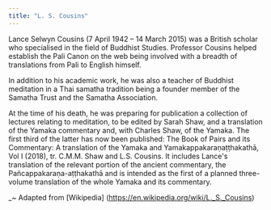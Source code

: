 ```yaml
---
title: "L. S. Cousins"
---
```


Lance Selwyn Cousins (7 April 1942 – 14 March 2015) was a British scholar who specialised in the field of Buddhist Studies. Professor Cousins helped establish the Pali Canon on the web being involved with a breadth of translations from Pali to English himself.

In addition to his academic work, he was also a teacher of Buddhist meditation in a Thai samatha tradition being a founder member of the Samatha Trust and the Samatha Association.

At the time of his death, he was preparing for publication a collection of lectures relating to meditation, to be edited by Sarah Shaw, and a translation of the Yamaka commentary and, with Charles Shaw, of the Yamaka. The first third of the latter has now been published: The Book of Pairs and its Commentary: A translation of the Yamaka and Yamakappakaraṇaṭṭhakathā, Vol I (2018), tr. C.M.M. Shaw and L.S. Cousins. It includes Lance's translation of the relevant portion of the ancient commentary, the Pañcappakaraṇa-aṭṭhakathā and is intended as the first of a planned three-volume translation of the whole Yamaka and its commentary.

_~ Adapted from [Wikipedia] (https://en.wikipedia.org/wiki/L._S._Cousins)
